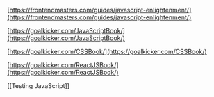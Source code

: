 [https://frontendmasters.com/guides/javascript-enlightenment/](https://frontendmasters.com/guides/javascript-enlightenment/)

[https://goalkicker.com/JavaScriptBook/](https://goalkicker.com/JavaScriptBook/)

[https://goalkicker.com/CSSBook/](https://goalkicker.com/CSSBook/)

[https://goalkicker.com/ReactJSBook/](https://goalkicker.com/ReactJSBook/)


[[Testing JavaScript]]
